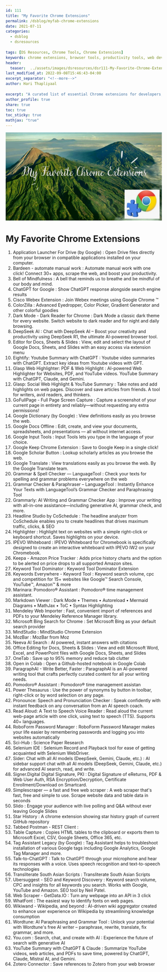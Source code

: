 ```yaml
---
id: 111    
title: "My Favorite Chrome Extensions"
permalink: /dsblog/myfab-chrome-extensions
date: 2021-07-11
categories:
  - dsblog
  - dsresources
  
tags: [DS Resources, Chrome Tools, Chrome Extensions]
keywords: chrome extensions, browser tools, productivity tools, web development extensions, research tools, browser plugins, chrome addons, web utilities, browser enhancement, developer tools
header:
  teaser:  ../assets/images/dsresources/dsr111-My-Favorite-Chrome-Extensions.jpg
last_modified_at: 2022-09-08T15:46:43-04:00
excerpt_separator: "<!--more-->"   
author: Hari Thapliyaal   

excerpt: "A curated list of essential Chrome extensions for developers, researchers, and productivity enthusiasts. Discover tools that enhance your browsing experience and boost your workflow efficiency."
author_profile: true   
share: true   
toc: true   
toc_sticky: true 
mathjax: "true"
---
```


![My Favorite Chrome Extensions](../assets/images/dsresources/dsr111-My-Favorite-Chrome-Extensions.jpg)   
    
# My Favorite Chrome Extensions   
   
1. Application Launcher For Drive (by Google) : Open Drive files directly from your browser in compatible applications installed on your computer.
1. Bardeen - automate manual work : Automate manual work with one click! Connect 30+ apps, scrape the web, and boost your productivity.
1. Bell of Mindfulness : A bell that reminds us to breathe and be mindful of our body and mind.
1. ChatGPT for Google : Show ChatGPT response alongside search engine results
1. Cisco Webex Extension : Join Webex meetings using Google Chrome ™
1. ColorZilla : Advanced Eyedropper, Color Picker, Gradient Generator and other colorful goodies
1. Dark Mode - Dark Reader for Сhrome : Dark Mode a classic dark theme for every website. Switch website to dark reader and for night and daily browsing.
1. DeepSeek AI : Chat with DeepSeek AI – Boost your creativity and productivity using DeepSeek R1, the ultimate AI-powered browser tool. 
1. Editor for Docs, Sheets & Slides : View, edit and select the layout of Google Docs, Sheets, and Slides with an easy access via extension menu 
1. Eightify: Youtube Summary with ChatGPT : Youtube video summaries with ChatGPT. Extract key ideas from Youtube videos with GPT.
1. Glasp Web Highlighter: PDF & Web Highlight : AI-powered Web Highlighter for Websites, PDF, and YouTube videos. YouTube Summary with ChatGPT, Claude, and Gemini. 
1. Glasp: Social Web Highlight & YouTube Summary : Take notes and add highlights on web pages. Discover and save articles from friends. A tool for writers, avid readers, and thinkers.
1. GoFullPage - Full Page Screen Capture : Capture a screenshot of your current page in entirety and reliably—without requesting any extra permissions! 
1. Google Dictionary (by Google) : View definitions easily as you browse the web.
1. Google Docs Offline : Edit, create, and view your documents, spreadsheets, and presentations — all without internet access. 
1. Google Input Tools : Input Tools lets you type in the language of your choice. 
1. Google Keep Chrome Extension : Save to Google Keep in a single click! 
1. Google Scholar Button : Lookup scholarly articles as you browse the web.
1. Google Translate : View translations easily as you browse the web. By the Google Translate team. 
1. Grammar & Spell Checker — LanguageTool : Check your texts for spelling and grammar problems everywhere on the web
1. Grammar Checker & Paraphraser – LanguageTool : Instantly Enhance Your Texts with LanguageTool’s Grammar Checker and Paraphrasing Tool
1. Grammarly: AI Writing and Grammar Checker App : Improve your writing with all-in-one assistance—including generative AI, grammar check, and more. 
1. Headline Studio by CoSchedule : The headline analyzer from CoSchedule enables you to create headlines that drives maximum traffic, clicks, & SEO 
1. Highlighter : Highlight text on websites with a simple right-click or keyboard shortcut. Saves highlights on your device.
1. IPEVO Whiteboard : IPEVO Whiteboard for Chromebook is specifically designed to create an interactive whiteboard with IPEVO IW2 on your Chromebook.
1. Keepa - Amazon Price Tracker : Adds price history charts and the option to be alerted on price drops to all supported Amazon sites. 
1. Keyword Tool Dominator : Keyword Tool Dominator Extension
1. Keywords Everywhere - Keyword Tool : Keyword search volume, cpc and competition for 15+ websites like Google™ Search Console, YouTube™, Amazon™ & more 
1. Marinara: Pomodoro® Assistant : Pomodoro® time management assistant.
1. Markdown Viewer : Dark Mode • Themes • Autoreload • Mermaid Diagrams • MathJax • ToC • Syntax Highlighting 
1. Mendeley Web Importer : Fast, convenient import of references and PDFs to your Mendeley Reference Manager library.
1. Microsoft Bing Search for Chrome : Set Microsoft Bing as your default search provider
1. MindStudio : MindStudio Chrome Extension 
1. MozBar : MozBar from Moz
1. Neeva AI Search : AI powered, instant answers with citations
1. Office Editing for Docs, Sheets & Slides : View and edit Microsoft Word, Excel, and PowerPoint files with Google Docs, Sheets, and Slides
1. OneTab : Save up to 95% memory and reduce tab clutter 
1. Open in Colab : Open a Github-hosted notebook in Google Colab
1. ParagraphAI - Write Better, Faster : ParagraphAI is an AI-powered writing tool that crafts perfectly curated content for all your writing needs.
1. Pomodoro® Assistant : Pomodoro® time management assistan
1. Power Thesaurus : Use the power of synonyms by button in toolbar, right-click or by word selection on any page.
1. Pronounce: Speech and Pronunciation Checker : Speak confidently with instant feedback on any conversation from an AI speech coach. 
1. Read Aloud: A Text to Speech Voice Reader : Read aloud the current web-page article with one click, using text to speech (TTS). Supports 40+ languages. 
1. RoboForm Password Manager : RoboForm Password Manager makes your life easier by remembering passwords and logging you into websites automatically 
1. Sci-Hub : Science Paper Research
1. Selenium IDE : Selenium Record and Playback tool for ease of getting acquainted with Selenium WebDriver.
1. Sider: Chat with all AI models (DeepSeek, Gemini, Claude, etc.) : AI sidebar support chat with all AI models (DeepSeek, Gemini, Claude, etc.) for advanced AI search, read, and write. 
1. Signer.Digital Digital Signature, PKI : Digital Signature of eReturns, PDF & Web User Auth, RSA Encryption/Decryption, Certificate Enrollment/Download on Smartcard.
1. Simplescraper — a fast and free web scraper : A web scraper that's fast, free and simple to use. Scrape website data and table data in seconds
1. Slido : Engage your audience with live polling and Q&A without ever leaving Google Slides
1. Star History : A chrome extension showing star history graph of current GitHub repository 
1. Tabbed Postman - REST Client : 
1. Table Capture : Copies HTML tables to the clipboard or exports them to Microsoft Excel, CSV, Google Sheets, Office 365, etc.
1. Tag Assistant Legacy (by Google) : Tag Assistant helps to troubleshoot installation of various Google tags including Google Analytics, Google Tag Manager and more.
1. Talk-to-ChatGPT : Talk to ChatGPT through your microphone and hear its responses with a voice. Uses speech recognition and text-to-speech technologies
1. Transliterate South Asian Scripts : Transliterate South Asian Scripts
1. Ubersuggest - SEO and Keyword Discovery : Keyword search volume, CPC and insights for all keywords you search. Works with Google, YouTube and Amazon. SEO tool by Neil Patel.
1. Web Scraper - GetData.IO : Turn any webpage into an API in 3 click
1. WhatFont : The easiest way to identify fonts on web pages.
1. Wikiwand - Wikipedia, and beyond : AI-driven wiki aggregator created to enhance user experience on Wikipedia by streamlining knowledge consumption 
1. Wordtune: AI Paraphrasing and Grammar Tool : Unlock your potential with Wordtune's free AI writer – paraphrase, rewrite, translate, fix grammar, and more. 
1. You.com : Search, chat, and create with AI : Experience the future of search with generative AI
1. YouTube Summary with ChatGPT & Claude : Summarize YouTube videos, web articles, and PDFs to save time, powered by ChatGPT, Claude, Mistral AI, and Gemini. 
1. Zotero Connector : Save references to Zotero from your web browser